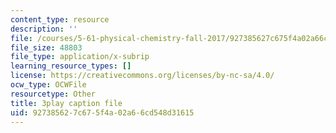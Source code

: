 ```yaml
---
content_type: resource
description: ''
file: /courses/5-61-physical-chemistry-fall-2017/927385627c675f4a02a66cd548d31615_TEMQhpsGFg.srt
file_size: 48803
file_type: application/x-subrip
learning_resource_types: []
license: https://creativecommons.org/licenses/by-nc-sa/4.0/
ocw_type: OCWFile
resourcetype: Other
title: 3play caption file
uid: 92738562-7c67-5f4a-02a6-6cd548d31615
---
```

